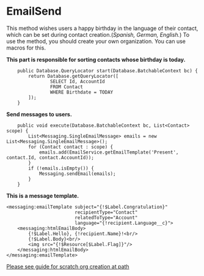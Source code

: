 # EmailSend
This method wishes users a happy birthday in the language of their contact,
which can be set during contact creation.(*Spanish, German, English.*)
To use the method, you should create your own organization. You can use macros for this.

**This part is responsible for sorting contacts whose birthday is today.**
~~~
    public Database.QueryLocator start(Database.BatchableContext bc) {
        return Database.getQueryLocator([
                SELECT Id, AccountId
                FROM Contact
                WHERE Birthdate = TODAY
        ]);
    }
~~~
**Send messages to users.**
```
    public void execute(Database.BatchableContext bc, List<Contact> scope) {
        List<Messaging.SingleEmailMessage> emails = new List<Messaging.SingleEmailMessage>();
        for (Contact contact : scope) {
            emails.add(EmailService.getEmailTemplate('Present', contact.Id, contact.AccountId));
        }
        if (!emails.isEmpty()) {
            Messaging.sendEmail(emails);
        }
    }
```
**This is a message template.**
~~~
<messaging:emailTemplate subject="{!$Label.Congratulation}"
                         recipientType="Contact"
                         relatedToType="Account"
                         language="{!recipient.Language__c}">
    <messaging:htmlEmailBody>
        {!$Label.Hello}, {!recipient.Name}!<br/>
        {!$Label.Body}<br/>
        <img src="{!$Resource[$Label.Flag]}"/>
    </messaging:htmlEmailBody>
</messaging:emailTemplate>
~~~

[Please see guide for scratch org creation at path](https://github.com/maxprogood/EmailSend/blob/master/Doc/Create%20Scrch%20Org.md)</br>

